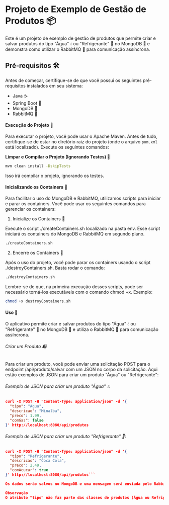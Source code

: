 # Projeto de Exemplo de Gestão de Produtos 📦

Este é um projeto de exemplo de gestão de produtos que permite criar e salvar produtos do tipo "Água" 💧 ou "Refrigerante" 🥤 no MongoDB 🍃 e demonstra como utilizar o RabbitMQ 🐰 para comunicação assíncrona.

## Pré-requisitos 🛠️

Antes de começar, certifique-se de que você possui os seguintes pré-requisitos instalados em seu sistema:

- Java ☕
- Spring Boot 🚀
- MongoDB 🏦
- RabbitMQ 🐇

#### Execução do Projeto 🏃

Para executar o projeto, você pode usar o Apache Maven. Antes de tudo, certifique-se de estar no diretório raiz do projeto (onde o arquivo `pom.xml` está localizado). Execute os seguintes comandos:

**Limpar e Compilar o Projeto (Ignorando Testes) 🧹**

```bash
mvn clean install -DskipTests
```
Isso irá compilar o projeto, ignorando os testes.

#### Inicializando os Containers 🐳
Para facilitar o uso do MongoDB e RabbitMQ, utilizamos scripts para iniciar e parar os containers. Você pode usar os seguintes comandos para gerenciar os containers:

1. Inicialize os Containers 🚀

Execute o script ./createContainers.sh localizado na pasta env. Esse script iniciará os containers do MongoDB e RabbitMQ em segundo plano.

```bash
./createContainers.sh
```

2. Encerre os Containers 🛑

Após o uso do projeto, você pode parar os containers usando o script ./destroyContainers.sh. Basta rodar o comando:

```bash
./destroyContainers.sh
```
Lembre-se de que, na primeira execução desses scripts, pode ser necessário torná-los executáveis com o comando chmod +x.
Exemplo:
```bash
chmod +x destroyContainers.sh
```
#### Uso 🚀
O aplicativo permite criar e salvar produtos do tipo "Água" 💧 ou "Refrigerante" 🥤 no MongoDB 🍃 e utiliza o RabbitMQ 🐇 para comunicação assíncrona.

###### Criar um Produto 🛍️
Para criar um produto, você pode enviar uma solicitação POST para o endpoint /api/produto/salvar com um JSON no corpo da solicitação. Aqui estão exemplos de JSON para criar um produto "Água" ou "Refrigerante":

###### Exemplo de JSON para criar um produto "Água" 💧:

```json
curl -X POST -H "Content-Type: application/json" -d '{
  "tipo": "Agua",
  "descricao": "Minalba",
  "preco": 1.99,
  "comGas": false
}' http://localhost:8080/api/produtos
```

###### Exemplo de JSON para criar um produto "Refrigerante" 🥤:

```json
curl -X POST -H "Content-Type: application/json" -d '{
  "tipo": "Refrigerante",
  "descricao": "Coca Cola",
  "preco": 2.49,
  "comAcucar": true
}' http://localhost:8080/api/produtos```

Os dados serão salvos no MongoDB e uma mensagem será enviada pelo RabbitMQ, que já está configurado com autoack. Para visualizar as mensagens, será necessário desligar o consumidor.

Observação
O atributo "tipo" não faz parte das classes de produtos (Água ou Refrigerante) e é um parâmetro criado no momento da ingestão de dados. Ele permite que os produtos do tipo "Água" 💧 e "Refrigerante" 🥤 sejam salvos em suas respectivas collections no MongoDB 🍃.

